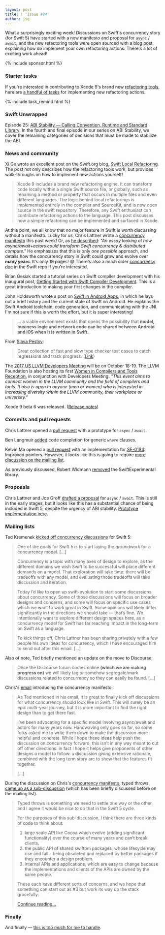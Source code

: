 ```yaml
---
layout: post
title: ! 'Issue #84'
author: jsq
---
```


What a surprisingly exciting week! Discussions on Swift's concurrency story (for Swift 5) have started with a new manifesto and proposal for `async` / `await`, and the new refactoring tools were open sourced with a blog post explaining how do implement your own refactoring actions. There's a lot of exciting work ahead!

<!--excerpt-->

{% include sponsor.html %}

### Starter tasks

If you're interested in contributing to Xcode 9's brand new [refactoring tools](https://swift.org/blog/swift-local-refactoring/), here are [a handful of tasks](https://bugs.swift.org/browse/SR-5746?jql=labels%3DStarterProposal%20AND%20labels%3DRefactoring%20AND%20resolution%3DUnresolved) for implementing new refactoring actions.

{% include task_remind.html %}

### Swift Unwrapped

Episode 25: [ABI Stability &mdash; Calling Convention, Runtime and Standard Library](https://spec.fm/podcasts/swift-unwrapped/82593). In the fourth and final episode in our series on ABI Stability, we cover the remaining categories of decisions that must be made to stabilize the ABI.

### News and community

Xi Ge wrote an excellent post on the Swift.org blog, [Swift Local Refactoring](https://swift.org/blog/swift-local-refactoring/). The post not only describes how the refactoring tools work, but provides walk-throughs on how to implement new actions yourself!

> Xcode 9 includes a brand new refactoring engine. It can transform code locally within a single Swift source file, or globally, such as renaming a method or property that occurs in multiple files and even different languages. The logic behind local refactorings is implemented entirely in the compiler and SourceKit, and is now open source in the swift repository. Therefore, any Swift enthusiast can contribute refactoring actions to the language. This post discusses how a simple refactoring can be implemented and surfaced in Xcode.

At this point, we all know that no major feature in Swift is worth discussing without a manifesto. Lucky for us, Chris Lattner wrote a [concurrency manifesto](https://gist.github.com/lattner/31ed37682ef1576b16bca1432ea9f782) this past week! Or, as [he described](https://twitter.com/clattner_llvm/status/898310296183357441): *"An essay looking at how async/await+actors could transform Swift concurrency & distributed compute."* He emphasizes that this is only *one possible* approach, and details how the concurrency story in Swift could grow and evolve over **many years**. It's only 19 pages! 😄 There's also a much older [concurrency doc](https://github.com/apple/swift/blob/master/docs/proposals/Concurrency.rst) in the Swift repo if you're interested.

Brian Gesiak started a tutorial series on Swift compiler development with his inaugural post, [Getting Started with Swift Compiler Development](https://modocache.io/getting-started-with-swift-development). This is a great introduction to making your first changes in the compiler.

John Holdsworth wrote a post on [Swift in Android Apps](http://johnholdsworth.com/bothworlds.html), in which he lays out a brief history and the current state of Swift on Android. He explains the Swift Android toolchain, code generation, and communicating with the JNI. I'm not sure if this is worth the effort, but it is super interesting!

> ... a viable environment exists that opens the possibility that **model, business logic and network code can be shared between Android and iOS when it is written in Swift.**

From [Slava Pestov](https://twitter.com/slava_pestov/status/899759135528427521):

> Great collection of fast and slow type checker test cases to catch regressions and track progress. ([Link](https://github.com/apple/swift/tree/master/validation-test/Sema/type_checker_perf))

The [2017 US LLVM Developers Meeting](http://llvm.org/devmtg/2017-10/) will be on October 18-19. The LLVM Foundation is also hosting its first [Women in Compilers and Tools Reception](https://www.eventbrite.com/e/2017-us-llvm-developers-meeting-women-in-compilers-and-tools-reception-tickets-36844782737), in conjunction with Developers Meeting. *"This event aims to connect women in the LLVM community and the field of compilers and tools. It also is open to anyone (men or women) who is interested in increasing diversity within the LLVM community, their workplace or university."*

Xcode 9 beta 6 was released. ([Release notes](https://download.developer.apple.com/Developer_Tools/Xcode_9_beta_6/Release_Notes_for_Xcode_9_beta_6.pdf))

### Commits and pull requests

Chris Lattner opened a [pull request](https://github.com/apple/swift/pull/11501) with a prototype for `async` / `await`.

Ben Langmuir [added](https://github.com/apple/swift/pull/11566) code completion for generic `where` clauses.

Kelvin Ma opened a [pull request](https://github.com/apple/swift/pull/11464) with an implementation for [SE-0184](https://github.com/apple/swift-evolution/pull/741): Improved pointers. However, it looks like this is going to require [more discussion on the mailing list](https://github.com/apple/swift-evolution/pull/741#issuecomment-324401647).

As previously discussed, Robert Widmann [removed](https://github.com/apple/swift/pull/11087) the SwiftExperimental library.

### Proposals

Chris Lattner and Joe Groff [drafted a proposal](https://gist.github.com/lattner/429b9070918248274f25b714dcfc7619) for `async` / `await`. This is still in the early stages, but it looks like this has a substantial chance of being included in Swift 5, despite the urgency of ABI stability. [Prototype implementation here](https://github.com/apple/swift/pull/11501).

### Mailing lists

Ted Kremenek [kicked off concurrency discussions](https://lists.swift.org/pipermail/swift-evolution/Week-of-Mon-20170814/038891.html) for Swift 5:

> One of the goals for Swift 5 is to start laying the *groundwork* for a concurrency model.  [...]
>
> Concurrency is a topic with many axes of design to explore, as the different domains we wish Swift to be successful will place different demands on a model.  That exploration will take time: there will be tradeoffs with any model, and evaluating those tradeoffs will take discussion and iteration.
>
> Today I’d like to open up swift-evolution to start some discussions about concurrency.  Some of those discussions will focus on broader designs and concerns, and some will focus on specific use cases which we want to work great in Swift.  Some opinions will likely differ significantly in the directions we should take — that’s fine.  We intentionally want to explore different design spaces here, as a concurrency model for Swift has far reaching impact in the long-term on Swift as a language.
>
> To kick things off, Chris Lattner has been sharing privately with a few people his own ideas for concurrency, which I have encouraged him to send out after this email. [...]

Also of note, Ted briefly mentioned an update on the move to Discourse:

> Once the Discourse forum comes online **(which we are making progress on)** we will likely tag or somehow segregate/mark discussions related to concurrency so they can easily be found. [...]

Chris's [email](https://lists.swift.org/pipermail/swift-evolution/Week-of-Mon-20170814/038892.html) introducing the concurrency manifesto:

> As Ted mentioned in his email, it is great to finally kick off discussions for what concurrency should look like in Swift.  This will surely be an epic multi-year journey, but it is more important to find the right design than to get there fast.
>
> I’ve been advocating for a specific model involving async/await and actors for many years now.  Handwaving only goes so far, so some folks asked me to write them down to make the discussion more helpful and concrete.  While I hope these ideas help push the discussion on concurrency forward, this isn’t in any way meant to cut off other directions: in fact I hope it helps give proponents of other designs a model to follow: a discussion giving extensive rationale, combined with the long term story arc to show that the features fit together.
>
> [...]

During the discussion on Chris's [concurrency manifesto](https://gist.github.com/lattner/31ed37682ef1576b16bca1432ea9f782), typed throws [came up as a sub-discussion](https://lists.swift.org/pipermail/swift-evolution/Week-of-Mon-20170814/038928.html) (which has been briefly discussed before on the mailing list).

> Typed throws is something we need to settle one way or the other, and I agree it would be nice to do that in the Swift 5 cycle.
>
> For the purposes of this sub-discussion, I think there are three kinds of code to think about:
>
> 1. large scale API like Cocoa which evolve (adding significant functionality) over the course of many years and can’t break clients.
> 2. the public API of shared swiftpm packages, whose lifecycle may rise and fall - being obsoleted and replaced by better packages if they encounter a design problem.
> 3. internal APIs and applications, which are easy to change because the implementations and clients of the APIs are owned by the same people.
>
> These each have different sorts of concerns, and we hope that something can start out as #3 but work its way up the stack gracefully.
>
> [Continue reading...](https://lists.swift.org/pipermail/swift-evolution/Week-of-Mon-20170814/038928.html)

### Finally

And finally &mdash; [this is too much for me to handle](https://twitter.com/jckarter/status/898940052792688640).
